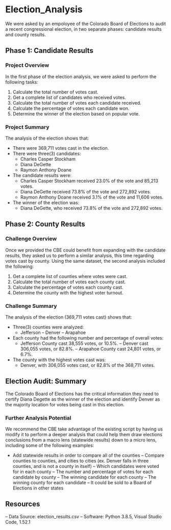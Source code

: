 # Election_Analysis
We were asked by an empoloyee of the Colorado Board of Elections to audit a recent congressional election, in two separate phases: candidate results and county results.

## Phase 1: Candidate Results
### Project Overview 
In the first phase of the election analysis, we were asked to perform the following tasks:
1. Calculate the total number of votes cast.
2. Get a complete list of candidates who received votes.
3. Calculate the total number of votes each candidate received.
4. Calculate the percentage of votes each candidate won.
5. Determine the winner of the election based on popular vote.

### Project Summary
The analysis of the election shows that:
- There were 369,711 votes cast in the election.
- There were three(3) candidates:
    - Charles Casper Stockham
    - Diana DeGette 
    - Raymon Anthony Doane
- The candidate results were:
    - Charles Casper Stockham received 23.0% of the vote and 85,213 votes.
    - Diana DeGette received 73.8% of the vote and 272,892 votes.
    - Raymon Anthony Doane received 3.1% of the vote and 11,606 votes.
- The winner of the election was:
    - Diana DeGette, who received 73.8% of the vote and 272,892 votes.

## Phase 2: County Results
### Challenge Overview 
Once we provided the CBE could benefit from expanding 
with the candidate results, they asked us to perform a similar analysis, this time regarding votes cast by county. Using the same dataset, the second analysis included the following:
1. Get a complete list of counties where votes were cast.
2. Calculate the total number of votes each county cast.
3. Calculate the percentage of votes each county cast.
4. Determine the county with the highest voter turnout. 

### Challenge Summary
The analysis of the election (369,711 votes cast) shows that:
- Three(3) counties were analyzed:
    - Jefferson 
    – Denver 
    – Arapahoe 
- Each county had the following number and percentage of overall votes:
    - Jefferson County cast 38,555 votes, or 10.5%.
    – Denver cast 306,055 votes, or 82.8%.
    – Arapahoe County cast 24,801 votes, or 6.7%.
- The county with the highest votes cast was:
    - Denver, with 306,055 votes cast, or 82.8% of the 368,711 votes.

## Election Audit: Summary
The Colorado Board of Elections has the critical information they need to certify Diana Degette as the winner of the election and identify Denver as the majority location for votes being cast in this election. 


### Further Analysis Potential 
We recommend the CBE take advantage of the existing script by having us modify it to perform a deeper analysis that could help them draw elections conclusions from a macro lens (statewide results) down to a micro lens, including some of the following examples:
- Add statewide results in order to compare all of the counties
– Compare counties to counties, and cities to cities (ex. Denver falls in three counties, and is not a county in itself)
– Which candidates were voted for in each county
– The number and percentage of votes for each candidate by county
– The winning candidate for each county
– The winning county for each candidate
– It could be sold to a Board of Elections in other states

## Resources
– Data Source: election_results.csv
– Software: Python 3.8.5, Visual Studio Code, 1.52.1
